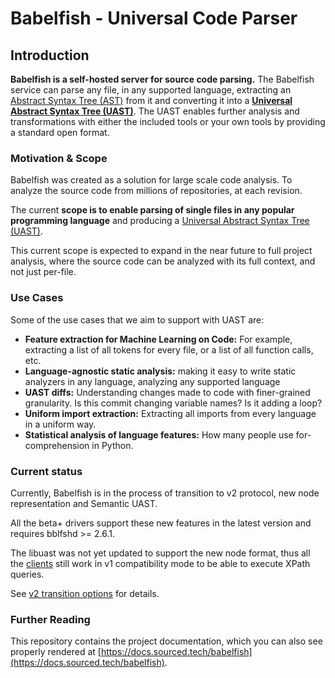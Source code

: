 # Babelfish - Universal Code Parser

## Introduction

**Babelfish is a self-hosted server for source code parsing.** The Babelfish service can parse any file, in any supported language, extracting an [Abstract Syntax Tree \(AST\)](https://en.wikipedia.org/wiki/Abstract_syntax_tree) from it and converting it into a [**Universal Abstract Syntax Tree \(UAST\)**](uast/uast-specification.md). The UAST enables further analysis and transformations with either the included tools or your own tools by providing a standard open format.

### Motivation & Scope

Babelfish was created as a solution for large scale code analysis. To analyze the source code from millions of repositories, at each revision.

The current **scope is to enable parsing of single files in any popular programming language** and producing a [Universal Abstract Syntax Tree \(UAST\)](uast/uast-specification.md). 

This current scope is expected to expand in the near future to full project analysis, where the source code can be analyzed with its full context, and not just per-file. 

### Use Cases

Some of the use cases that we aim to support with UAST are:

* **Feature extraction for Machine Learning on Code:** For example, extracting a list of all tokens for every file, or a list of all function calls, etc.
* **Language-agnostic static analysis:** making it easy to write static analyzers in any language, analyzing any supported language
* **UAST diffs:** Understanding changes made to code with finer-grained granularity. Is this commit changing variable names? Is it adding a loop?
* **Uniform import extraction:** Extracting all imports from every language in a uniform way.
* **Statistical analysis of language features:** How many people use for-comprehension in Python.

### Current status

Currently, Babelfish is in the process of transition to v2 protocol, new
node representation and Semantic UAST.

All the beta+ drivers support these new features in the latest version
and requires bblfshd >= 2.6.1.

The libuast was not yet updated to support the new node format, thus all
the [clients](./using-babelfish/clients.md) still work in v1 compatibility mode
to be able to execute XPath queries.

See [v2 transition options](./using-babelfish/advanced-usage.md) for details.

### Further Reading

This repository contains the project documentation, which you can also see properly rendered at [https://docs.sourced.tech/babelfish](https://docs.sourced.tech/babelfish).

